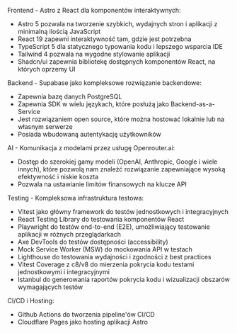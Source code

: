 Frontend - Astro z React dla komponentów interaktywnych:

- Astro 5 pozwala na tworzenie szybkich, wydajnych stron i aplikacji z minimalną ilością JavaScript
- React 19 zapewni interaktywność tam, gdzie jest potrzebna
- TypeScript 5 dla statycznego typowania kodu i lepszego wsparcia IDE
- Tailwind 4 pozwala na wygodne stylowanie aplikacji
- Shadcn/ui zapewnia bibliotekę dostępnych komponentów React, na których oprzemy UI

Backend - Supabase jako kompleksowe rozwiązanie backendowe:

- Zapewnia bazę danych PostgreSQL
- Zapewnia SDK w wielu językach, które posłużą jako Backend-as-a-Service
- Jest rozwiązaniem open source, które można hostować lokalnie lub na własnym serwerze
- Posiada wbudowaną autentykację użytkowników

AI - Komunikacja z modelami przez usługę Openrouter.ai:

- Dostęp do szerokiej gamy modeli (OpenAI, Anthropic, Google i wiele innych), które pozwolą nam znaleźć rozwiązanie zapewniające wysoką efektywność i niskie koszta
- Pozwala na ustawianie limitów finansowych na klucze API

Testing - Kompleksowa infrastruktura testowa:

- Vitest jako główny framework do testów jednostkowych i integracyjnych
- React Testing Library do testowania komponentów React
- Playwright do testów end-to-end (E2E), umożliwiający testowanie aplikacji w różnych przeglądarkach
- Axe DevTools do testów dostępności (accessibility)
- Mock Service Worker (MSW) do mockowania API w testach
- Lighthouse do testowania wydajności i zgodności z best practices
- Vitest Coverage z c8/v8 do mierzenia pokrycia kodu testami jednostkowymi i integracyjnymi
- Istanbul do generowania raportów pokrycia kodu i wizualizacji obszarów wymagających testów

CI/CD i Hosting:

- Github Actions do tworzenia pipeline'ów CI/CD
- Cloudflare Pages jako hosting aplikacji Astro
